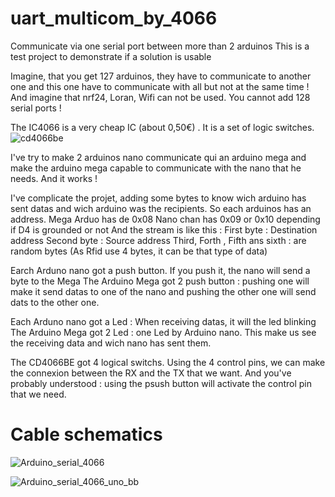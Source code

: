 # uart_multicom_by_4066
Communicate via one serial port between more than 2 arduinos
This is a test project to demonstrate if a solution is usable

Imagine, that you get 127 arduinos, they have to communicate to another one and this one have to communicate with all but not at the same time !
And imagine that nrf24, Loran, Wifi can not be used.
You cannot add 128 serial ports !

The IC4066 is a very cheap IC (about 0,50€) . It is a set of logic switches.
![cd4066be](https://github.com/cdr60/uart_multicom_by_4066/assets/104300119/a346800b-d2b3-4b0e-9594-f2155a751b65)


I've try to make 2 arduinos nano communicate qui an arduino mega and make the arduino mega capable to communicate with the nano that he needs.
And it works !

I've complicate the projet, adding some bytes to know wich arduino has sent datas and wich arduino was the recipients.
So each arduinos has an address.
Mega Arduo has de 0x08
Nano chan has 0x09 or 0x10 depending if D4 is grounded or not
And the stream is like this : 
First byte : Destination address
Second byte : Source address
Third, Forth , Fifth ans sixth : are random bytes (As Rfid use 4 bytes, it can be that type of data)

Earch Arduno nano got a push button. If you push it, the nano will send a byte to the Mega
The Arduino Mega got 2 push button : pushing one will make it send datas to one of the nano and pushing the other one will send dats to the other one.

Each Arduno nano got a Led : When receiving datas, it will the led blinking
The Arduino Mega got 2 Led : one Led by Arduino nano. This make us see the receiving data and wich nano has sent them.

The CD4066BE got 4 logical switchs.
Using the 4 control pins, we can make the connexion between the RX and the TX that we want.
And you've probably understood : using the psush button will activate the control pin that we need.

# Cable schematics
![Arduino_serial_4066](https://github.com/cdr60/uart_multicom_by_4066/assets/104300119/93ab7798-54d7-4a8e-908f-95bbf87c8e06)

![Arduino_serial_4066_uno_bb](https://github.com/cdr60/uart_multicom_by_4066/assets/104300119/5ee22527-4ec5-48f8-8a17-e1be7f7a0cfa)






